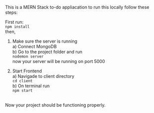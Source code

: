 This is a MERN Stack to-do appliacation to run this locally follow these steps:

First run:<br>
    `npm install`<br>
    then,

1. Make sure the server is running<br>
    a) Connect MongoDB <br>
    b) Go to the project folder and run<br>
        `nodemon server`<br>
    now your server will be running on port 5000<br>

2. Start Frontend<br>
    a) Navigade to client directory<br>
        `cd client`<br>
    b) On terminal run<br>
        `npm start`
<br>
Now your project should be functioning properly.
